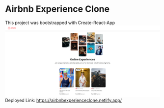 # Airbnb Experience Clone
This project was bootstrapped with Create-React-App
![SCreenshot](./src/images/airbnb.png)
Deployed Link: https://airbnbexperienceclone.netlify.app/